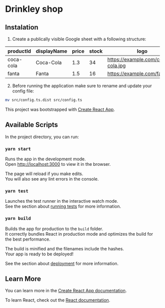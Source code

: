 # Drinkley shop

## Instalation

1. Create a publically visible Google sheet with a following structure:

| productId | displayName | price | stock | logo                              |
| --------- | ----------- | ----- | ----- | --------------------------------- |
| coca-cola | Coca-Cola   | 1.3   | 34    | https://example.com/coca-cola.jpg |
| fanta     | Fanta       | 1.5   | 16    | https://example.com/fanta.jpg     |

2. Before running the application make sure to rename and update your config file:

```bash
mv src/config.ts.dist src/config.ts
```

This project was bootstrapped with [Create React App](https://github.com/facebook/create-react-app).

## Available Scripts

In the project directory, you can run:

### `yarn start`

Runs the app in the development mode.<br>
Open [http://localhost:3000](http://localhost:3000) to view it in the browser.

The page will reload if you make edits.<br>
You will also see any lint errors in the console.

### `yarn test`

Launches the test runner in the interactive watch mode.<br>
See the section about [running tests](https://facebook.github.io/create-react-app/docs/running-tests) for more information.

### `yarn build`

Builds the app for production to the `build` folder.<br>
It correctly bundles React in production mode and optimizes the build for the best performance.

The build is minified and the filenames include the hashes.<br>
Your app is ready to be deployed!

See the section about [deployment](https://facebook.github.io/create-react-app/docs/deployment) for more information.

## Learn More

You can learn more in the [Create React App documentation](https://facebook.github.io/create-react-app/docs/getting-started).

To learn React, check out the [React documentation](https://reactjs.org/).
